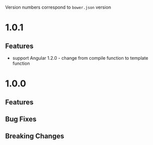 Version numbers correspond to `bower.json` version

# 1.0.1
## Features
- support Angular 1.2.0 - change from compile function to template function

# 1.0.0

## Features

## Bug Fixes

## Breaking Changes